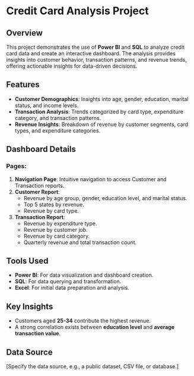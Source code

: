 # Credit Card Analysis Project

## Overview
This project demonstrates the use of **Power BI** and **SQL** to analyze credit card data and create an interactive dashboard. The analysis provides insights into customer behavior, transaction patterns, and revenue trends, offering actionable insights for data-driven decisions.

## Features
- **Customer Demographics**: Insights into age, gender, education, marital status, and income levels.
- **Transaction Analysis**: Trends categorized by card type, expenditure category, and transaction patterns.
- **Revenue Insights**: Breakdown of revenue by customer segments, card types, and expenditure categories.

## Dashboard Details
### Pages:
1. **Navigation Page**: Intuitive navigation to access Customer and Transaction reports.
2. **Customer Report**:
    - Revenue by age group, gender, education level, and marital status.
    - Top 5 states by revenue.
    - Revenue by card type.
3. **Transaction Report**:
    - Revenue by expenditure type.
    - Revenue by customer job.
    - Revenue by card category.
    - Quarterly revenue and total transaction count.
## Tools Used
- **Power BI**: For data visualization and dashboard creation.
- **SQL**: For data querying and transformation.
- **Excel**: For initial data preparation and analysis.

## Key Insights
- Customers aged **25-34** contribute the highest revenue.
- A strong correlation exists between **education level** and **average transaction value**.

## Data Source
[Specify the data source, e.g., a public dataset, CSV file, or database.]
